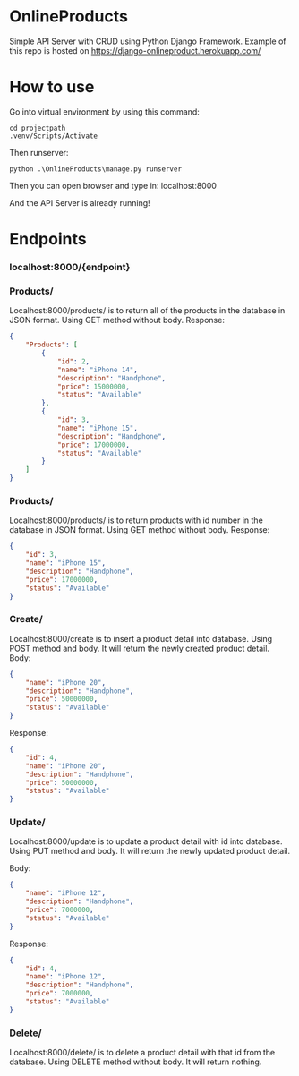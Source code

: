 # OnlineProducts
 Simple API Server with CRUD using Python Django Framework.
 Example of this repo is hosted on https://django-onlineproduct.herokuapp.com/

# How to use
Go into virtual environment by using this command:
```
cd projectpath
.venv/Scripts/Activate
```
Then runserver:
```
python .\OnlineProducts\manage.py runserver 
```
Then you can open browser and type in:
localhost:8000

And the API Server is already running!

# Endpoints
### localhost:8000/{endpoint}
###	Products/
Localhost:8000/products/ is to return all of the products in the database in JSON format. Using GET method without body.
Response:
```json
{
    "Products": [
        {
            "id": 2,
            "name": "iPhone 14",
            "description": "Handphone",
            "price": 15000000,
            "status": "Available"
        },
        {
            "id": 3,
            "name": "iPhone 15",
            "description": "Handphone",
            "price": 17000000,
            "status": "Available"
        }
    ]
}
```

###	Products/<id>
Localhost:8000/products/<id> is to return products with id number in the database in JSON format. Using GET method without body.
Response:
```json
{
    "id": 3,
    "name": "iPhone 15",
    "description": "Handphone",
    "price": 17000000,
    "status": "Available"
}
```


###	Create/
Localhost:8000/create is to insert a product detail into database. Using POST method and body. It will return the newly created product detail.
Body:
```json
{
    "name": "iPhone 20",
    "description": "Handphone",
    "price": 50000000,
    "status": "Available"
}
```
Response:
```json
{
    "id": 4,
    "name": "iPhone 20",
    "description": "Handphone",
    "price": 50000000,
    "status": "Available"
}
```


###	Update/<id>
Localhost:8000/update is to update a product detail with id into database. Using PUT method and body. It will return the newly updated product detail.

Body:
```json
{
    "name": "iPhone 12",
    "description": "Handphone",
    "price": 7000000,
    "status": "Available"
}
```


Response:
```json
{
    "id": 4,
    "name": "iPhone 12",
    "description": "Handphone",
    "price": 7000000,
    "status": "Available"
}
```




###	Delete/<id>
Localhost:8000/delete/<id> is to delete a product detail with that id from the database. Using DELETE method without body. It will return nothing.
